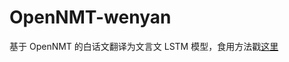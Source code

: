 # OpenNMT-wenyan

基于 OpenNMT 的白话文翻译为文言文 LSTM 模型，食用方法戳[这里](https://leonis.cc/sui-sui-nian/2022-12-16-opennmt-tutorial-quickstart.html)